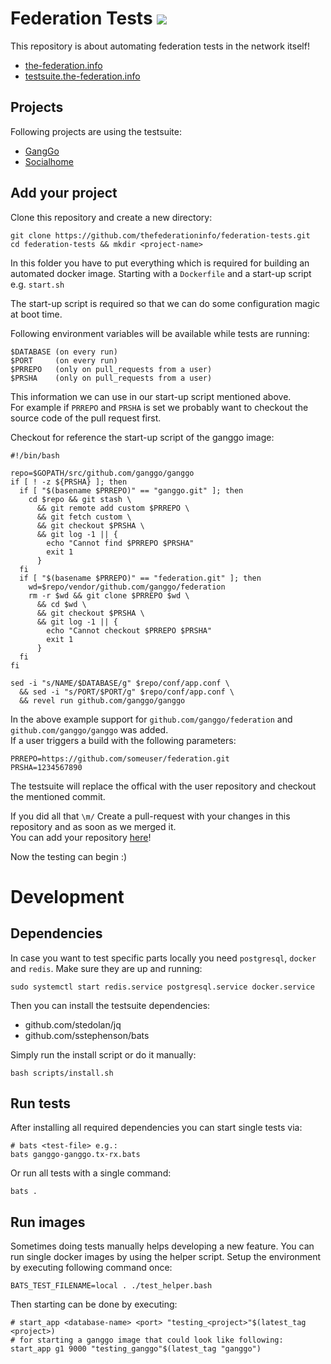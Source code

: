 # Federation Tests [![](https://travis-ci.org/thefederationinfo/federation-tests.svg?branch=master)](https://travis-ci.org/thefederationinfo/federation-tests)

This repository is about automating federation tests in the network itself!

* [the-federation.info](https://the-federation.info/)
* [testsuite.the-federation.info](https://testsuite.the-federation.info/)

## Projects

Following projects are using the testsuite:

* [GangGo](https://github.com/ganggo)
* [Socialhome](https://github.com/jaywink/socialhome)

## Add your project

Clone this repository and create a new directory:

    git clone https://github.com/thefederationinfo/federation-tests.git
    cd federation-tests && mkdir <project-name>
 
In this folder you have to put everything which is required for building an automated docker image.
Starting with a `Dockerfile` and a start-up script e.g. `start.sh`

The start-up script is required so that we can do some configuration magic at boot time.

Following environment variables will be available while tests are running:

    $DATABASE (on every run)
    $PORT     (on every run)
    $PRREPO   (only on pull_requests from a user)
    $PRSHA    (only on pull_requests from a user)

This information we can use in our start-up script mentioned above.  
For example if `PRREPO` and `PRSHA` is set we probably want to checkout the source code of the pull request first.

Checkout for reference the start-up script of the ganggo image:

```
#!/bin/bash

repo=$GOPATH/src/github.com/ganggo/ganggo
if [ ! -z ${PRSHA} ]; then
  if [ "$(basename $PRREPO)" == "ganggo.git" ]; then
    cd $repo && git stash \
      && git remote add custom $PRREPO \
      && git fetch custom \
      && git checkout $PRSHA \
      && git log -1 || {
        echo "Cannot find $PRREPO $PRSHA"
        exit 1
      }
  fi
  if [ "$(basename $PRREPO)" == "federation.git" ]; then
    wd=$repo/vendor/github.com/ganggo/federation
    rm -r $wd && git clone $PRREPO $wd \
      && cd $wd \
      && git checkout $PRSHA \
      && git log -1 || {
        echo "Cannot checkout $PRREPO $PRSHA"
        exit 1
      }
  fi
fi

sed -i "s/NAME/$DATABASE/g" $repo/conf/app.conf \
  && sed -i "s/PORT/$PORT/g" $repo/conf/app.conf \
  && revel run github.com/ganggo/ganggo
```

In the above example support for `github.com/ganggo/federation` and `github.com/ganggo/ganggo` was added.  
If a user triggers a build with the following parameters:

    PRREPO=https://github.com/someuser/federation.git
    PRSHA=1234567890

The testsuite will replace the offical with the user repository and checkout the mentioned commit.

If you did all that `\m/` Create a pull-request with your changes in this repository and as soon as we merged it.  
You can add your repository [here](https://testsuite.the-federation.info/auth)!

Now the testing can begin :)

# Development

## Dependencies

In case you want to test specific parts locally you need `postgresql`, `docker` and `redis`.
Make sure they are up and running:

    sudo systemctl start redis.service postgresql.service docker.service

Then you can install the testsuite dependencies:

* github.com/stedolan/jq
* github.com/sstephenson/bats

Simply run the install script or do it manually:

    bash scripts/install.sh

## Run tests

After installing all required dependencies you can start single tests via:

    # bats <test-file> e.g.:
    bats ganggo-ganggo.tx-rx.bats

Or run all tests with a single command:

    bats .

## Run images

Sometimes doing tests manually helps developing a new feature. You can run single docker images by using the helper script.
Setup the environment by executing following command once:

    BATS_TEST_FILENAME=local . ./test_helper.bash

Then starting can be done by executing:

    # start_app <database-name> <port> "testing_<project>"$(latest_tag <project>)
    # for starting a ganggo image that could look like following:
    start_app g1 9000 "testing_ganggo"$(latest_tag "ganggo")
